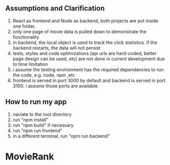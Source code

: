 
## Assumptions and Clarification

1. React as frontend and Node as backend, both projects are put inside one folder.
2. only one page of movie data is pulled down to demonstrate the functionality
3. in backend, the local object is used to track the click statistics. if the backend restarts, the data will not persist
4. tests, styles and code optimizations (api urls are hard-coded, better page design can be used, etc) are not done in current development due to time limitation
5. i assume the testing environment has the required dependencies to run the code, e.g. node, npm ,etc
6. frontend is served in port 3000 by default and backend is served in port 3100. i assume those ports are available.

## How to run my app

1. naviate to the root directory
2. run "npm install"
3. run "npm build" if necessary
4. run "npm run frontend"
5. in a different terminal, run "npm run backend"






# MovieRank
